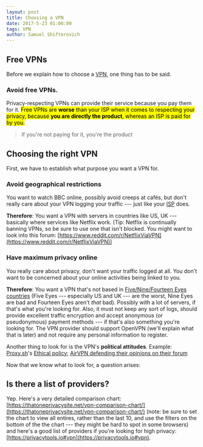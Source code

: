 ```yaml
---
layout: post
title: Choosing a VPN
date: 2017-5-23 01:00:00
tags: VPN 
author: Samuel Shifterovich
---
```

## Free VPNs

Before we explain how to choose a [VPN](glossary.html#vpn), one thing has to be said.

### Avoid free VPNs.

Privacy-respecting VPNs can provide their service because you pay them for it. <mark>Free VPNs are **worse** than your ISP when it comes to respecting your privacy, because **you are directly the product**, whereas an ISP is paid for by you.</mark>

> If you're not paying for it, you're the product

## Choosing the right VPN

First, we have to establish what purpose you want a VPN for.

### Avoid geographical restrictions

You want to watch BBC online, possibly avoid creeps at cafés, but don't really care about your VPN logging your traffic --- just like your [ISP](glossary.html#isp) does.

**Therefore**: You want a VPN with servers in countries like US, UK --- basically where services like Netflix work. (Tip: Netflix is continually banning VPNs, so be sure to use one that isn't blocked. You might want to look into this forum: [https://www.reddit.com/r/NetflixViaVPN](https://www.reddit.com/r/NetflixViaVPN))

### Have maximum privacy online

You really care about privacy, don't want your traffic logged at all. You don't want to be concerned about your online activities being linked to you.

**Therefore**: You want a VPN that's not based in [Five/Nine/Fourteen Eyes countries](https://privacytools.io#ukusa) (Five Eyes --- especially US and UK --- are the worst, Nine Eyes are bad and Fourteen Eyes aren't *that* bad). Possibly with a lot of servers, if that's what you're looking for.
Also, it must not keep any sort of logs, should provide excellent traffic encryption and accept anonymous (or pseudonymous) payment methods --- if that's also something you're looking for. The VPN provider should support OpenVPN (we'll explain what that is later) and not require any personal information to register.

Another thing to look for is the VPN's **political attitudes**. Example: [Proxy.sh](https://proxy.sh)'s [Ethical policy](https://proxy.sh/panel/knowledgebase.php?action=displayarticle&id=5); [AirVPN defending their opinions on their forum](https://airvpn.org/topic/19586-a-review-on-another-site/)

Now that we know what to look for, a question arises:

## Is there a list of providers?

Yep. Here's a very detailed comparison chart: [https://thatoneprivacysite.net/vpn-comparison-chart/](https://thatoneprivacysite.net/vpn-comparison-chart/) (note: be sure to set the chart to view all entires, rather than the last 10, and use the filters on the bottom of the the chart --- they might be hard to spot in some browsers) and here's a good list of providers if you're looking for high privacy: [https://privacytools.io#vpn](https://privacytools.io#vpn).
